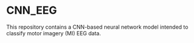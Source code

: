 # CNN_EEG
This repository contains a CNN-based neural network model intended to classify motor imagery (MI) EEG data.
